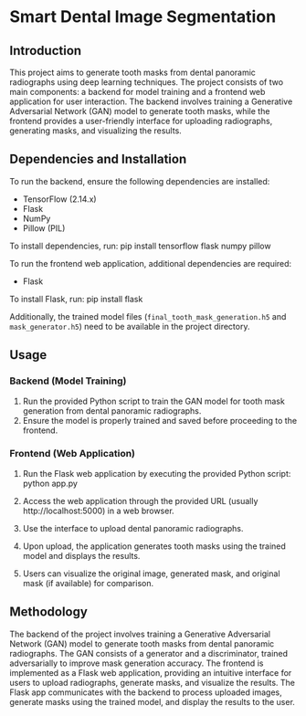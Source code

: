 # Smart Dental Image Segmentation

## Introduction

This project aims to generate tooth masks from dental panoramic radiographs using deep learning techniques. The project consists of two main components: a backend for model training and a frontend web application for user interaction. The backend involves training a Generative Adversarial Network (GAN) model to generate tooth masks, while the frontend provides a user-friendly interface for uploading radiographs, generating masks, and visualizing the results.

## Dependencies and Installation

To run the backend, ensure the following dependencies are installed:
- TensorFlow (2.14.x)
- Flask
- NumPy
- Pillow (PIL)

To install dependencies, run:
pip install tensorflow flask numpy pillow

To run the frontend web application, additional dependencies are required:
- Flask

To install Flask, run:
pip install flask

Additionally, the trained model files (`final_tooth_mask_generation.h5` and `mask_generator.h5`) need to be available in the project directory.

## Usage

### Backend (Model Training)

1. Run the provided Python script to train the GAN model for tooth mask generation from dental panoramic radiographs.
2. Ensure the model is properly trained and saved before proceeding to the frontend.

### Frontend (Web Application)

1. Run the Flask web application by executing the provided Python script:
python app.py

2. Access the web application through the provided URL (usually http://localhost:5000) in a web browser.
3. Use the interface to upload dental panoramic radiographs.
4. Upon upload, the application generates tooth masks using the trained model and displays the results.
5. Users can visualize the original image, generated mask, and original mask (if available) for comparison.

## Methodology

The backend of the project involves training a Generative Adversarial Network (GAN) model to generate tooth masks from dental panoramic radiographs. The GAN consists of a generator and a discriminator, trained adversarially to improve mask generation accuracy. The frontend is implemented as a Flask web application, providing an intuitive interface for users to upload radiographs, generate masks, and visualize the results. The Flask app communicates with the backend to process uploaded images, generate masks using the trained model, and display the results to the user.
